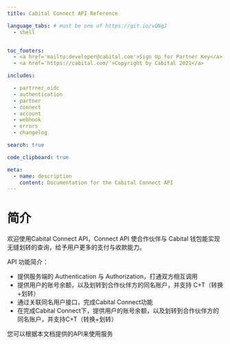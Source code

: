 ```yaml
---
title: Cabital Connect API Reference

language_tabs: # must be one of https://git.io/vQNgJ
  - shell


toc_footers:
  - <a href='mailto:developer@cabital.com'>Sign Up for Partner Key</a>
  - <a href='https://cabital.com/'>Copyright by Cabital 2021</a>

includes:

  - partrner_oidc
  - authentication
  - partner
  - connect
  - account
  - webhook
  - errors
  - changelog

search: true

code_clipboard: true

meta:
  - name: description
    content: Documentation for the Cabital Connect API
---
```


# 简介

欢迎使用Cabital Connect API，Connect API 使合作伙伴与 Cabital 钱包能实现无缝划转的查询，给予用户更多的支付与收款能力。


API 功能简介：

- 提供服务端的 Authentication 与 Authorization，打通双方相互调用
- 提供用户的账号余额，以及划转到合作伙伴方的同名账户，并支持 C+T（转换+划转）
- 通过关联同名用户接口，完成Cabital Connect功能
- 在完成Cabital Connect下，提供用户的账号余额，以及划转到合作伙伴方的同名账户，并支持C+T（转换+划转）

您可以根据本文档提供的API来使用服务

